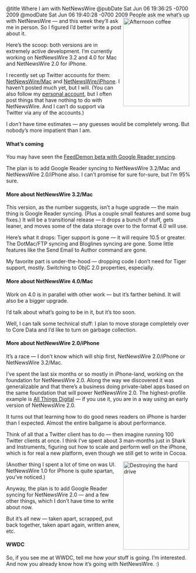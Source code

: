 @title Where I am with NetNewsWire
@pubDate Sat Jun 06 19:36:25 -0700 2009
@modDate Sat Jun 06 19:40:28 -0700 2009
<a href="http://www.flickr.com/photos/78891836@N00/2167620490" title="View 'Afternoon coffee' on Flickr.com"><img src="http://farm3.static.flickr.com/2288/2167620490_83707e2ba5_m.jpg" alt="Afternoon coffee" border="0" width="180" height="240" hspace="5" align="right" /></a>People ask me what’s up with NetNewsWire — and this week they’ll ask me in person. So I figured I’d better write a post about it.

Here’s the scoop: both versions are in extremely active development. I’m currently working on NetNewsWire 3.2 and 4.0 for Mac and NetNewsWire 2.0 for iPhone.

I recently set up Twitter accounts for them: <a href="http://twitter.com/nnw_Mac">NetNewsWire/Mac</a> and <a href="http://twitter.com/nnw_iPhone">NetNewsWire/iPhone</a>. I haven’t posted much yet, but I will. (You can also follow my <a href="http://twitter.com/brentsimmons">personal account</a>, but I often post things that have nothing to do with NetNewsWire. And I can’t do support via Twitter via any of the accounts.)

I <em>don’t</em> have time estimates — any guesses would be completely wrong. But nobody’s more impatient than I am.

#### What’s coming

You may have seen the <a href="http://nick.typepad.com/blog/2009/04/ann-feeddemon-30-beta-4-with-google-reader-synchronization.html">FeedDemon beta with Google Reader syncing</a>.

The plan is to add Google Reader syncing to NetNewsWire 3.2/Mac and NetNewsWire 2.0/iPhone also. I can’t promise for sure for-sure, but I’m 95% sure.

#### More about NetNewsWire 3.2/Mac

This version, as the number suggests, isn’t a huge upgrade — the main thing is Google Reader syncing. (Plus a couple small features and some bug fixes.) It will be a transitional release — it drops a bunch of stuff, gets leaner, and moves some of the data storage over to the format 4.0 will use.

Here’s what it drops: Tiger support is gone — it will require 10.5 or greater. The DotMac/FTP syncing and Bloglines syncing are gone. Some little features like the Send Email to Author command are gone.

My favorite part is under-the-hood — dropping code I don’t need for Tiger support, mostly. Switching to ObjC 2.0 properties, especially.

#### More about NetNewsWire 4.0/Mac

Work on 4.0 is in parallel with other work — but it’s farther behind. It will also be a bigger upgrade.

I’d talk about what’s going to be in it, but it’s too soon.

Well, I can talk some technical stuff: I plan to move storage completely over to Core Data and I’d like to turn on garbage collection.

#### More about NetNewsWire 2.0/iPhone

It’s a race — I don’t know which will ship first, NetNewsWire 2.0/iPhone or NetNewsWire 3.2/Mac.

I’ve spent the last six months or so mostly in iPhone-land, working on the foundation for NetNewsWire 2.0. Along the way we discovered it was generalizable and that there’s a business doing private-label apps based on the same foundation that will power NetNewsWire 2.0. The highest-profile example is <a href="http://itunes.apple.com/WebObjects/MZStore.woa/wa/viewSoftware?id=316429710&mt=8&s=143441">All Things Digital</a> — if you use it, you are in a way using an early version of NetNewsWire 2.0.

It turns out that learning how to do good news readers on iPhone is harder than I expected. Almost the entire ballgame is about performance.

Think of all that a Twitter client has to do — then imagine running 100 Twitter clients at once. I think I’ve spent about 3 man-months just in Shark and Instruments, figuring out how to scale and perform well on the iPhone, which is for real a new platform, even though we still get to write in Cocoa.

<a href="http://www.flickr.com/photos/78891836@N00/2289878373" title="View 'Destroying the hard drive' on Flickr.com"><img src="http://farm3.static.flickr.com/2221/2289878373_9d0a2a1e2c_m.jpg" alt="Destroying the hard drive" border="0" width="180" height="240" hspace="5" align="right" /></a>(Another thing I spent a lot of time on was UI. NetNewsWire 1.0 for iPhone is quite spartan, you’ve noticed.)

Anyway, the plan is to add Google Reader syncing for NetNewsWire 2.0 — and a few other things, which I don’t have time to write about now.

But it’s all new — taken apart, scrapped, put back together, taken apart again, written anew, etc.

#### WWDC

So, if you see me at WWDC, tell me how <em>your</em> stuff is going. I’m interested. And now you already know how it’s going with NetNewsWire. :)
